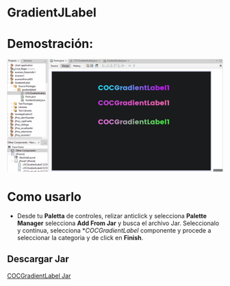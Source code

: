 # GradientJLabel
# Demostración:
![pc_demostration](captura/demostracion.gif)

# Como usarlo

- Desde tu **Paletta** de controles, relizar anticlick y selecciona **Palette Manager** selecciona **Add From Jar** y busca el archivo Jar.
Seleccionalo y continua, selecciona **COCGradientLabel* componente y procede a
seleccionar la categoria y de click en **Finish**.

## Descargar Jar

[COCGradientLabel Jar](https://github.com/CristianOlivera1/GradientJLabel/blob/main/captura/COCGradientLabel.jar)


